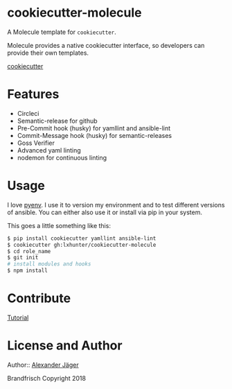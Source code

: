 cookiecutter-molecule
=====================

A Molecule template for `cookiecutter`.

Molecule provides a native cookiecutter interface, so developers can
provide their own templates.

[cookiecutter](https://github.com/audreyr/cookiecutter)

Features
=====

- Circleci
- Semantic-release for github
- Pre-Commit hook (husky) for yamllint and ansible-lint
- Commit-Message hook (husky) for semantic-releases
- Goss Verifier
- Advanced yaml linting
- nodemon for continuous linting

Usage
=====

I love [pyenv](https://github.com/pyenv/pyenv).
I use it to version my environment and to test different versions of ansible.
You can either also use it or install via pip in your system.

This goes a little something like this:

```bash
$ pip install cookiecutter yamllint ansible-lint
$ cookiecutter gh:lxhunter/cookiecutter-molecule
$ cd role_name
$ git init
# install modules and hooks
$ npm install
```

Contribute
==========

[Tutorial](http://kbroman.github.io/github_tutorial/pages/fork.html)

License and Author
==================

Author:: [Alexander Jäger](https://github.com/lxhunter)

Brandfrisch Copyright 2018
